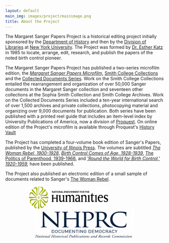 ```yaml
---
layout: default
main_img: images/project/mainimage.png
title: About the Project
---
```


The Margaret Sanger Papers Project is a historical editing project initially sponsored by the [Department of History](https://as.nyu.edu/history.html) and then by the [Division of Libraries](https://www.nyu.edu/academics/libraries.html) at [New York University](https://www.nyu/edu). The Project was formed by <a href="esther_katz.html">Dr. Esther Katz</a> in 1985 to locate, arrange, edit, research, and publish the papers of the noted birth control pioneer.

The Margaret Sanger Papers Project has published a two-series microfilm edition, the <i><a href="publications/microfilm.html">Margaret Sanger Papers Microfilm,</a></i> <a href="publications/smith_series.html">Smith College Collections</a> and the <a href="publications/collected_documents.html">Collected Documents Series</a>. Work on the Smith College Collections entailed the rearrangement and organization of over 50,000 Sanger documents in the Margaret Sanger collection and seventeen other collections at the Sophia Smith Collection and Smith College Archives. Work on the Collected Documents Series included a ten-year international search of over 1,500 archives and private collections, photocopying material and organizing over 9,000 documents for publication. Both series have been published with a printed reel guide that includes an item-level index by University Publications of America, now a division of <a href="https://www.proquest.com/">Proquest</a>. On online edition of the Project's microfilm is available through Proquest's <a href="http://proquest.libguides.com/historyvault/sanger">History Vault</a>

The Project has completed a four-volume book edition of Sanger's Papers, published by the <a href="http://www.press.uillinois.edu/" target="_new">University of Illinois Press</a>. The volumes are subtitled <i><a href="publications/volume_i.html">The Woman Rebel, 1900-1928</a></i>, <i><a href="publications/volume_ii.html">Birth Control Comes of Age, 1928-1939</a></i>, <a href="publications/volume_iii.html">The Politics of Parenthood, 1939-1966</a></i>, and <i><a href="publications/volume_iv.html">'Round the World for Birth Control,' 1920-1959</a>,</i> have been published.

The Project also published an electronic edition of a small sample of documents related to Sanger's <a href="publications/mswomanrebel.html">The Woman Rebel</a>.

<img src="images/neh_logo_horizontal_rgb.jpg" width="252" height="72" hspace="75">  
<img src="images/nhprc-download-1-m.jpg" width="318" height="90" hspace="90" align="middle">
